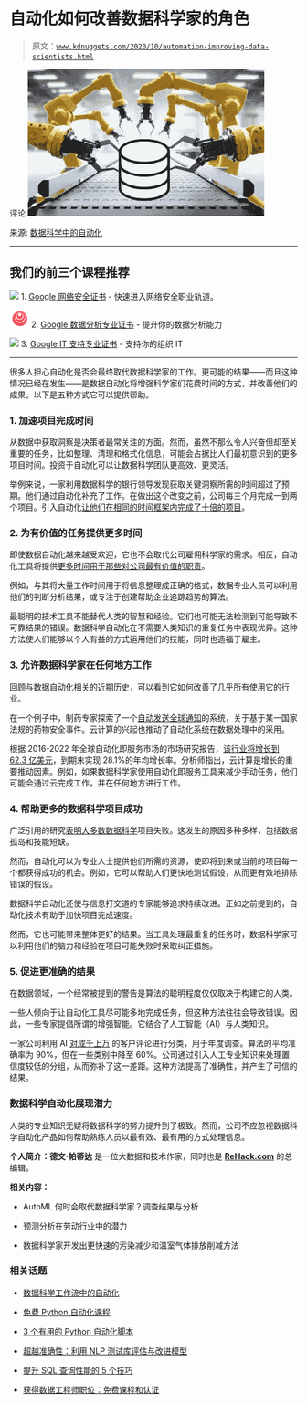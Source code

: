 # 自动化如何改善数据科学家的角色

> 原文：[`www.kdnuggets.com/2020/10/automation-improving-data-scientists.html`](https://www.kdnuggets.com/2020/10/automation-improving-data-scientists.html)

评论 ![图](img/49a7a51a423d93c51a894995160ec539.png)

来源: [数据科学中的自动化](https://towardsdatascience.com/automation-in-data-science-f11fe389d49b)

* * *

## 我们的前三个课程推荐

![](img/0244c01ba9267c002ef39d4907e0b8fb.png) 1\. [Google 网络安全证书](https://www.kdnuggets.com/google-cybersecurity) - 快速进入网络安全职业轨道。

![](img/e225c49c3c91745821c8c0368bf04711.png) 2\. [Google 数据分析专业证书](https://www.kdnuggets.com/google-data-analytics) - 提升你的数据分析能力

![](img/0244c01ba9267c002ef39d4907e0b8fb.png) 3\. [Google IT 支持专业证书](https://www.kdnuggets.com/google-itsupport) - 支持你的组织 IT

* * *

很多人担心自动化是否会最终取代数据科学家的工作。更可能的结果——而且这种情况已经在发生——是数据自动化将增强科学家们花费时间的方式，并改善他们的成果。以下是五种方式它可以提供帮助。

### **1\. 加速项目完成时间**

从数据中获取洞察是决策者最常关注的方面。然而，虽然不那么令人兴奋但却至关重要的任务，比如整理、清理和格式化信息，可能会占据比人们最初意识到的更多项目时间。投资于自动化可以让数据科学团队更高效、更灵活。

举例来说，一家利用数据科学的银行领导发现获取关键洞察所需的时间超过了预期。他们通过自动化补充了工作。在做出这个改变之前，公司每三个月完成一到两个项目。引入自动化[让他们在相同的时间框架内完成了十倍的项目](https://www.techrepublic.com/article/how-automation-speeds-up-data-science-projects/)。

### **2\. 为有价值的任务提供更多时间**

即使数据自动化越来越受欢迎，它也不会取代公司雇佣科学家的需求。相反，自动化工具将提供[更多时间用于那些对公司最有价值的职责](https://www.cdotrends.com/story/15059/why-automation-will-not-kill-data-science-jobs)。

例如，与其将大量工作时间用于将信息整理成正确的格式，数据专业人员可以利用他们的判断分析结果，或专注于创建帮助企业追踪趋势的算法。

最聪明的技术工具不能替代人类的智慧和经验。它们也可能无法检测到可能导致不可靠结果的错误。数据科学自动化在不需要人类知识的重复任务中表现优异。这种方法使人们能够以个人有益的方式运用他们的技能，同时也造福于雇主。

### **3\. 允许数据科学家在任何地方工作**

回顾与数据自动化相关的近期历史，可以看到它如何改善了几乎所有使用它的行业。

在一个例子中，制药专家探索了一个[自动发送全球通知](https://trifectaclinical.com/the-case-for-a-cloud-based-safety-letter-notification-system/)的系统，关于基于某一国家法规的药物安全事件。云计算的兴起也推动了自动化系统在数据处理中的采用。

根据 2016-2022 年全球自动化即服务市场的市场研究报告，[该行业将增长到 62.3 亿美元](https://www.marketsandmarkets.com/Market-Reports/automation-as-a-service-market-57656106.html)，到期末实现 28.1%的年均增长率。分析师指出，云计算是增长的重要推动因素。例如，如果数据科学家使用自动化即服务工具来减少手动任务，他们可能会通过云完成工作，并在任何地方进行工作。

### **4\. 帮助更多的数据科学项目成功**

广泛引用的研究[表明大多数数据科学](https://www.datanami.com/2020/10/01/most-data-science-projects-fail-but-yours-doesnt-have-to/)项目失败。这发生的原因多种多样，包括数据孤岛和技能短缺。

然而，自动化可以为专业人士提供他们所需的资源，使即将到来或当前的项目每一个都获得成功的机会。例如，它可以帮助人们更快地测试假设，从而更有效地排除错误的假设。

数据科学自动化还使与信息打交道的专家能够追求持续改进。正如之前提到的，自动化技术有助于加快项目完成速度。

然而，它也可能带来整体更好的结果。当工具处理最重复的任务时，数据科学家可以利用他们的脑力和经验在项目可能失败时采取纠正措施。

### **5\. 促进更准确的结果**

在数据领域，一个经常被提到的警告是算法的聪明程度仅仅取决于构建它的人类。

一些人倾向于让自动化工具尽可能多地完成任务，但这种方法往往会导致错误。因此，一些专家提倡所谓的增强智能。它结合了人工智能（AI）与人类知识。

一家公司利用 AI [对成千上万](https://www.forbes.com/sites/ganeskesari/2020/10/19/go-beyond-artificial-intelligence-why-your-business-needs-augmented-intelligence/#2c6e202d23c2) 的客户评论进行分类，用于年度调查。算法的平均准确率为 90%，但在一些类别中降至 60%。公司通过引入人工专业知识来处理置信度较低的分组，从而弥补了这一差距。这种方法提高了准确性，并产生了可信的结果。

### **数据科学自动化展现潜力**

人类的专业知识无疑将数据科学的努力提升到了极致。然而，公司不应忽视数据科学自动化产品如何帮助熟练人员以最有效、最有用的方式处理信息。

**个人简介：德文·帕蒂达** 是一位大数据和技术作家，同时也是 [**ReHack.com**](https://rehack.com/) 的总编辑。

**相关内容：**

+   AutoML 何时会取代数据科学家？调查结果与分析

+   预测分析在劳动行业中的潜力

+   数据科学家开发出更快速的污染减少和温室气体排放削减方法

### 相关话题

+   [数据科学工作流中的自动化](https://www.kdnuggets.com/2023/03/automation-data-science-workflows.html)

+   [免费 Python 自动化课程](https://www.kdnuggets.com/2022/07/free-automate-python-course.html)

+   [3 个有用的 Python 自动化脚本](https://www.kdnuggets.com/2022/11/3-useful-python-automation-scripts.html)

+   [超越准确性：利用 NLP 测试库评估与改进模型](https://www.kdnuggets.com/2023/04/john-snow-beyond-accuracy-nlp-test-library.html)

+   [提升 SQL 查询性能的 5 个技巧](https://www.kdnuggets.com/5-tips-for-improving-sql-query-performance)

+   [获得数据工程师职位：免费课程和认证](https://www.kdnuggets.com/landing-a-data-engineer-role-free-courses-and-certifications)
